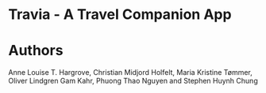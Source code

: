 # Travia - A Travel Companion App



# Authors
Anne Louise T. Hargrove, Christian Midjord Holfelt, Maria Kristine Tømmer, Oliver Lindgren Gam Kahr, Phuong Thao Nguyen and Stephen Huynh Chung
